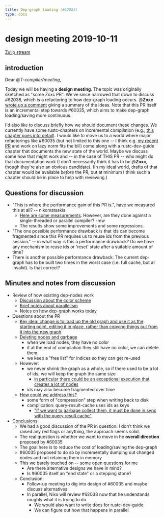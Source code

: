 ```yaml
---
title: Dep-graph loading (#62083)
type: docs
---
```


# design meeting 2019-10-11

[Zulip stream](https://rust-lang.zulipchat.com/#narrow/stream/131828-t-compiler/topic/design.20meeting.202019-10-11)

## introduction

Dear @*T-compiler/meeting*,

Today we will be having a **design meeting**. The topic was originally sketched as "some Zoxc PR". We've since narrowed that down to discuss #62038, which is a refactoring to how dep-graph loading occurs. @**Zoxc** [wrote up a comment](https://github.com/rust-lang/rust/pull/62038#issuecomment-540508308) giving a summary of the ideas. Note that this PR itself is an incremental step towards #60035, which aims to make dep-graph loading/saving more continuous.

I'd also like to discuss briefly how we should document these changes. We currently have some rustc-chapters on incremental compilation (e.g., [this chapter goes into detail](https://rust-lang.github.io/rustc-dev-guide/queries/incremental-compilation-in-detail.html)). I would like to move us to a world where major refactorings like #60035 (but not limited to this one -- I think e.g. [my recent PR](https://github.com/rust-lang/rust/pull/65232) and work on lazy norm fits the bill) come along with a rustc-dev-guide chapter that documents the new state of the world. Maybe we discuss some how that might work and -- in the case of THIS PR -- who might do that documentation work (I don't necessarily think it has to be @**Zoxc**, though they're also an obvious candidate). (In my ideal world, drafts of that chapter would be available *before* the PR, but at minimum I think such a chapter should be in place to help with reviewing.)

## Questions for discussion

* "This is where the performance gain of this PR is.", have we measured this at all? -- nikomatsakis
    * [Here are some measurements](https://perf.rust-lang.org/compare.html?start=4a365a29d64bec75d107214319a129ba68fc12a3&end=7830caefb62c9c8d3fb7a742c66c64c89bf3aafe&stat=wall-time). However, are they done against a single-threaded or parallel compiler? -mw
    * The results show some improvements and some regressions.
* "The one possible performance drawback is that ids can become fragmented since this PR requires us to reuse ids from the previous session." -- in what way is this a performance drawback? Do we have any mechanism to reuse ids or 'reset' state after a suitable amount of time?
* There is another possible performance drawback: The current dep-graph has to be built two times in the worst case (i.e. full cache, but all invalid). Is that correct?
 
## Minutes and notes from discussion

* Review of how existing dep-nodes work
    * [Discussion about the color scheme](https://rust-lang.zulipchat.com/#narrow/stream/131828-t-compiler/topic/design.20meeting.202019-10-11/near/177910369)
    * [Brief notes about parallelism](https://rust-lang.zulipchat.com/#narrow/stream/131828-t-compiler/topic/design.20meeting.202019-10-11/near/177910794)
    * [Notes on how dep-graph works today](https://rust-lang.zulipchat.com/#narrow/stream/131828-t-compiler/topic/design.20meeting.202019-10-11/near/177911022)
* Questions about the PR
    * [Key idea: change is to load up the old graph and use it as the starting point, editing it in place, rather than copying things out from it into the new graph](https://rust-lang.zulipchat.com/#narrow/stream/131828-t-compiler/topic/design.20meeting.202019-10-11/near/177911184)
    * [Deleting nodes and garbage](https://rust-lang.zulipchat.com/#narrow/stream/131828-t-compiler/topic/design.20meeting.202019-10-11/near/177911307)
        * when we load nodes, they have no color
        * if at the end of compilation they still have no color, we can delete them
        * we keep a "free list" for indices so they can get re-used
    * However:
        * we never shrink the graph as a whole, so if there used to be a lot of ids, we will keep the graph the same size
            * [in particular there could be an exceptional execution that creates a lot of nodes](https://rust-lang.zulipchat.com/#narrow/stream/131828-t-compiler/topic/design.20meeting.202019-10-11/near/177912057)
        * ids may also become fragmented over time
    * [How could we address this?](https://rust-lang.zulipchat.com/#narrow/stream/131828-t-compiler/topic/design.20meeting.202019-10-11/near/177912273)
        * some form of "compression" step when writing back to disk
        * complication: query-result-cache uses ids as keys
            * ["if we want to garbage collect them, it must be done in sync with the query result cache"](https://rust-lang.zulipchat.com/#narrow/stream/131828-t-compiler/topic/design.20meeting.202019-10-11/near/177912399)
* [Conclusions](https://rust-lang.zulipchat.com/#narrow/stream/131828-t-compiler/topic/design.20meeting.202019-10-11/near/177915151)
    * We had a good discussion of the PR in question. I don't think we raised any red flags or anything, the approach seems solid.
    * The real question is whether we want to move in he **overall direction** proposed by #60035
    * The goal here is to reduce the cost of loading/saving the dep-graph
    * #60035 proposed to do so by incrementally dumping out changed nodes and not retaining them in memory
    * This we barely touched on -- some open questions for me
        * Are there alternative designs we have in mind?
        * Is #60035 itself an "end state" or a stepping stone?
    * Conclusion:
        * Follow-up meeting to dig into design of #60035 and maybe discuss alternatives
        * In parallel, Niko will review #62038 now that he understands roughly what it is trying to do
            * We would also want to write docs for rustc-dev-guide
            * We can figure out how that happens in parallel
